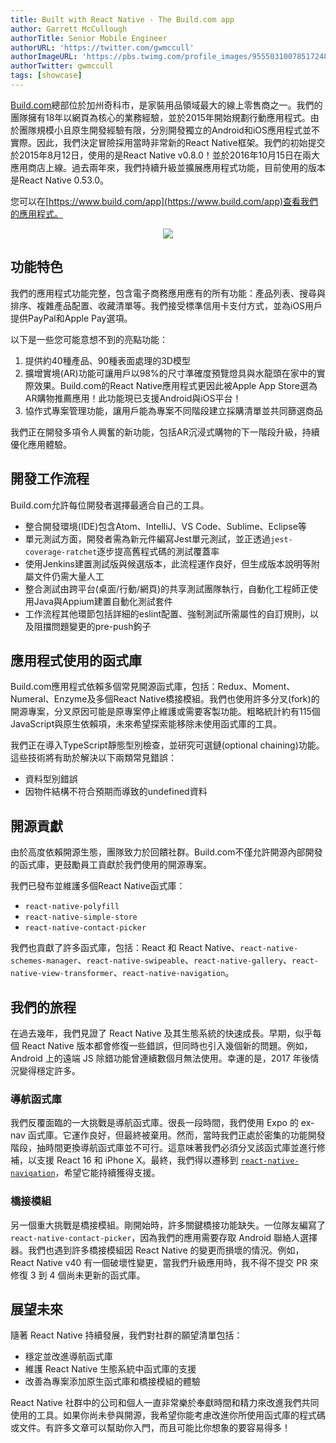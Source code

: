 ```yaml
---
title: Built with React Native - The Build.com app
author: Garrett McCullough
authorTitle: Senior Mobile Engineer
authorURL: 'https://twitter.com/gwmccull'
authorImageURL: 'https://pbs.twimg.com/profile_images/955503100785172486/UrMKkQXc_400x400.jpg'
authorTwitter: gwmccull
tags: [showcase]
---
```


[Build.com](https://www.build.com/)總部位於加州奇科市，是家裝用品領域最大的線上零售商之一。我們的團隊擁有18年以網頁為核心的業務經驗，並於2015年開始規劃行動應用程式。由於團隊規模小且原生開發經驗有限，分別開發獨立的Android和iOS應用程式並不實際。因此，我們決定冒險採用當時非常新的React Native框架。我們的初始提交於2015年8月12日，使用的是React Native v0.8.0！並於2016年10月15日在兩大應用商店上線。過去兩年來，我們持續升級並擴展應用程式功能，目前使用的版本是React Native 0.53.0。

您可以在[https://www.build.com/app](https://www.build.com/app)查看我們的應用程式。

<p align="center">
  <img src="/blog/assets/build-com-blog-image.jpg" />
</p>

## 功能特色

我們的應用程式功能完整，包含電子商務應用應有的所有功能：產品列表、搜尋與排序、複雜產品配置、收藏清單等。我們接受標準信用卡支付方式，並為iOS用戶提供PayPal和Apple Pay選項。

以下是一些您可能意想不到的亮點功能：

1. 提供約40種產品、90種表面處理的3D模型
2. 擴增實境(AR)功能可讓用戶以98%的尺寸準確度預覽燈具與水龍頭在家中的實際效果。Build.com的React Native應用程式更因此被Apple App Store選為AR購物推薦應用！此功能現已支援Android與iOS平台！
3. 協作式專案管理功能，讓用戶能為專案不同階段建立採購清單並共同篩選商品

我們正在開發多項令人興奮的新功能，包括AR沉浸式購物的下一階段升級，持續優化應用體驗。

## 開發工作流程

Build.com允許每位開發者選擇最適合自己的工具。

- 整合開發環境(IDE)包含Atom、IntelliJ、VS Code、Sublime、Eclipse等
- 單元測試方面，開發者需為新元件編寫Jest單元測試，並正透過`jest-coverage-ratchet`逐步提高舊程式碼的測試覆蓋率
- 使用Jenkins建置測試版與候選版本，此流程運作良好，但生成版本說明等附屬文件仍需大量人工
- 整合測試由跨平台(桌面/行動/網頁)的共享測試團隊執行，自動化工程師正使用Java與Appium建置自動化測試套件
- 工作流程其他環節包括詳細的eslint配置、強制測試所需屬性的自訂規則，以及阻擋問題變更的pre-push鉤子

## 應用程式使用的函式庫

Build.com應用程式依賴多個常見開源函式庫，包括：Redux、Moment、Numeral、Enzyme及多個React Native橋接模組。我們也使用許多分叉(fork)的開源專案，分叉原因可能是原專案停止維護或需要客製功能。粗略統計約有115個JavaScript與原生依賴項，未來希望探索能移除未使用函式庫的工具。

我們正在導入TypeScript靜態型別檢查，並研究可選鏈(optional chaining)功能。這些技術將有助於解決以下兩類常見錯誤：

- 資料型別錯誤
- 因物件結構不符合預期而導致的undefined資料

## 開源貢獻

由於高度依賴開源生態，團隊致力於回饋社群。Build.com不僅允許開源內部開發的函式庫，更鼓勵員工貢獻於我們使用的開源專案。

我們已發布並維護多個React Native函式庫：

- `react-native-polyfill`
- `react-native-simple-store`
- `react-native-contact-picker`

我們也貢獻了許多函式庫，包括：React 和 React Native、`react-native-schemes-manager`、`react-native-swipeable`、`react-native-gallery`、`react-native-view-transformer`、`react-native-navigation`。

## 我們的旅程

在過去幾年，我們見證了 React Native 及其生態系統的快速成長。早期，似乎每個 React Native 版本都會修復一些錯誤，但同時也引入幾個新的問題。例如，Android 上的遠端 JS 除錯功能曾連續數個月無法使用。幸運的是，2017 年後情況變得穩定許多。

### 導航函式庫

我們反覆面臨的一大挑戰是導航函式庫。很長一段時間，我們使用 Expo 的 ex-nav 函式庫。它運作良好，但最終被棄用。然而，當時我們正處於密集的功能開發階段，抽時間更換導航函式庫並不可行。這意味著我們必須分叉該函式庫並進行修補，以支援 React 16 和 iPhone X。最終，我們得以遷移到 [`react-native-navigation`](https://github.com/wix/react-native-navigation)，希望它能持續獲得支援。

### 橋接模組

另一個重大挑戰是橋接模組。剛開始時，許多關鍵橋接功能缺失。一位隊友編寫了 `react-native-contact-picker`，因為我們的應用需要存取 Android 聯絡人選擇器。我們也遇到許多橋接模組因 React Native 的變更而損壞的情況。例如，React Native v40 有一個破壞性變更，當我們升級應用時，我不得不提交 PR 來修復 3 到 4 個尚未更新的函式庫。

## 展望未來

隨著 React Native 持續發展，我們對社群的願望清單包括：

- 穩定並改進導航函式庫
- 維護 React Native 生態系統中函式庫的支援
- 改善為專案添加原生函式庫和橋接模組的體驗

React Native 社群中的公司和個人一直非常樂於奉獻時間和精力來改進我們共同使用的工具。如果你尚未參與開源，我希望你能考慮改進你所使用函式庫的程式碼或文件。有許多文章可以幫助你入門，而且可能比你想象的要容易得多！